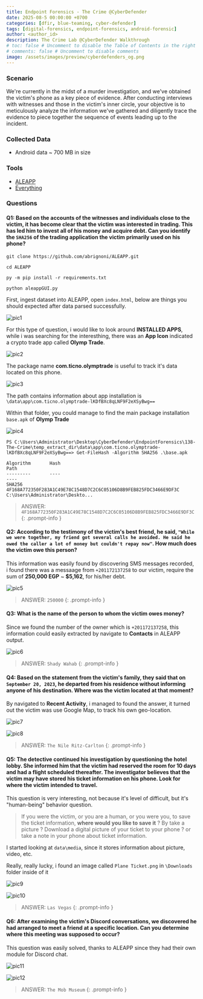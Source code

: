 ```yaml
---
title: Endpoint Forensics - The Crime @CyberDefender
date: 2025-08-5 00:00:00 +0700
categories: [dfir, blue-teaming, cyber-defender]
tags: [digital-forensics, endpoint-forensics, android-forensic]
author: <author_id>
description: The Crime Lab @CyberDefender Walkthrough
# toc: false # Uncomment to disable the Table of Contents in the right panel
# comments: false # Uncomment to disable comments
image: /assets/images/preview/cyberdefenders_og.png
--- 
```



### Scenario

We're currently in the midst of a murder investigation, and we've obtained the victim's phone as a key piece of evidence. After conducting interviews with witnesses and those in the victim's inner circle, your objective is to meticulously analyze the information we've gathered and diligently trace the evidence to piece together the sequence of events leading up to the incident.

### Collected Data
- Android data ~ 700 MB in size

### Tools
- [ALEAPP](https://github.com/abrignoni/ALEAPP)
- [Everything](https://www.voidtools.com/downloads/)

### Questions

#### Q1: Based on the accounts of the witnesses and individuals close to the victim, it has become clear that the victim was interested in trading. This has led him to invest all of his money and acquire debt. Can you identify the `SHA256` of the trading application the victim primarily used on his phone?

```shell
git clone https://github.com/abrignoni/ALEAPP.git

cd ALEAPP

py -m pip install -r requirements.txt

python aleappGUI.py
```

First, ingest dataset into ALEAPP,  open `index.html`, below are things you should expected after data parsed successfully.

![pic1](assets/images/cyberdefender/thecrime/pic1.png)

For this type of question, i would like to look around **INSTALLED APPS**, while i was searching for the interesthing, there was an **App Icon** indicated a crypto trade app called **Olymp Trade**. 

![pic2](assets/images/cyberdefender/thecrime/pic2.png)

The package name **com.ticno.olymptrade** is useful to track it's data located on this phone.

![pic3](assets/images/cyberdefender/thecrime/pic3.png)

The path contains information about app installation is `\data\app\com.ticno.olymptrade-lKDfBXc8qLNF9F2eXSyBwg==`

Within that folder, you could manage to find the main package installation `base.apk` of **Olymp Trade**

![pic4](assets/images/cyberdefender/thecrime/pic4.png)

```shell
PS C:\Users\Administrator\Desktop\CyberDefender\EndpointForensics\138-The-Crime\temp_extract_dir\data\app\com.ticno.olymptrade-lKDfBXc8qLNF9F2eXSyBwg==> Get-FileHash -Algorithm SHA256 .\base.apk

Algorithm       Hash                                                                   Path
---------       ----                                                                   ----
SHA256          4F168A772350F283A1C49E78C1548D7C2C6C05106D8B9FEB825FDC3466E9DF3C       C:\Users\Administrator\Deskto...
```

> ANSWER: `4F168A772350F283A1C49E78C1548D7C2C6C05106D8B9FEB825FDC3466E9DF3C`
{: .prompt-info }

#### Q2: According to the testimony of the victim's best friend, he said, `"While we were together, my friend got several calls he avoided. He said he owed the caller a lot of money but couldn't repay now"`. How much does the victim owe this person?

This information was easily found by discovering SMS messages recorded, i found there was a messaage from `+201172137258` to our victim, require the sum of **250,000 EGP** ~ **$5,162**, for his/her debt.

![pic5](assets/images/cyberdefender/thecrime/pic5.png)

> ANSWER: `250000`
{: .prompt-info }


#### Q3: What is the name of the person to whom the victim owes money?

Since we found the number of the owner which is `+201172137258`, this information could easily extracted by navigate to **Contacts** in ALEAPP output.

![pic6](assets/images/cyberdefender/thecrime/pic6.png)

> ANSWER: `Shady Wahab`
{: .prompt-info }

#### Q4: Based on the statement from the victim's family, they said that on `September 20, 2023`, he departed from his residence without informing anyone of his destination. Where was the victim located at that moment?

By navigated to **Recent Activity**, i managed to found the answer, it turned out the victim was use Google Map, to track his own geo-location.

![pic7](assets/images/cyberdefender/thecrime/pic7.png)

![pic8](assets/images/cyberdefender/thecrime/pic8.png)

> ANSWER: `The Nile Ritz-Carlton`
{: .prompt-info }

#### Q5: The detective continued his investigation by questioning the hotel lobby. She informed him that the victim had reserved the room for 10 days and had a flight scheduled thereafter. The investigator believes that the victim may have stored his ticket information on his phone. Look for where the victim intended to travel.

This question is very interesting, not because it's level of difficult, but it's "human-being" behavior question.

> If you were the victim, or you are a human, or you were you, to save the ticket information, **where would you like to save it** ? By take a picture ? Download a digital picture of your ticket to your phone ? or take a note in your phone about ticket information.

I started looking at `data\media`, since it stores information about picture, video, etc.

Really, really lucky, i found an image called `Plane Ticket.png` in `\Downloads` folder inside of it

![pic9](assets/images/cyberdefender/thecrime/pic9.png)

![pic10](assets/images/cyberdefender/thecrime/pic10.png)

> ANSWER: `Las Vegas`
{: .prompt-info }

#### Q6: After examining the victim's Discord conversations, we discovered he had arranged to meet a friend at a specific location. Can you determine where this meeting was supposed to occur?

This question was easily solved, thanks to ALEAPP since they had their own module for Discord chat.

![pic11](assets/images/cyberdefender/thecrime/pic11.png)

![pic12](assets/images/cyberdefender/thecrime/pic12.png)

> ANSWER: `The Mob Museum`
{: .prompt-info }
